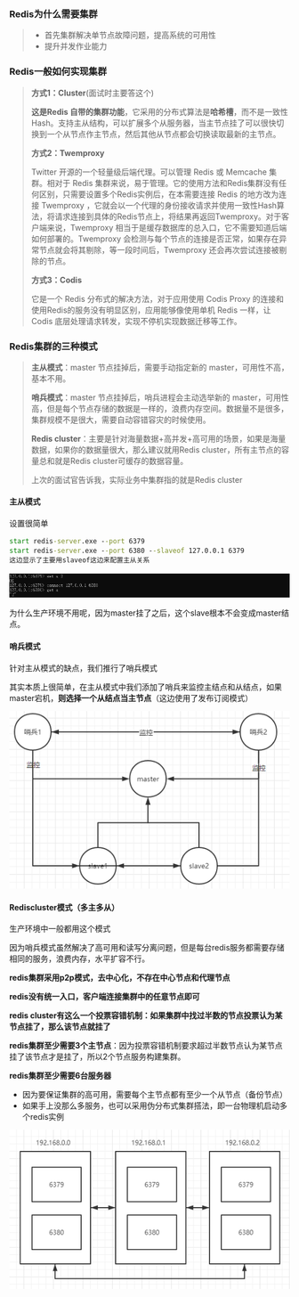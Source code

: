 

### Redis为什么需要集群

> - 首先集群解决单节点故障问题，提高系统的可用性
> - 提升并发作业能力



### Redis一般如何实现集群

> **方式1：Cluster**(面试时主要答这个)
>
> **这是Redis 自带的集群功能**，它采用的分布式算法是**哈希槽**，而不是一致性Hash。支持主从结构，可以扩展多个从服务器，当主节点挂了可以很快切换到一个从节点作主节点，然后其他从节点都会切换读取最新的主节点。
>
> **方式2：Twemproxy**
>
> Twitter 开源的一个轻量级后端代理。可以管理 Redis 或 Memcache 集群。相对于 Redis 集群来说，易于管理。它的使用方法和Redis集群没有任何区别，只需要设置多个Redis实例后，在本需要连接 Redis 的地方改为连接 Twemproxy ，它就会以一个代理的身份接收请求并使用一致性Hash算法，将请求连接到具体的Redis节点上，将结果再返回Twemproxy。对于客户端来说，Twemproxy 相当于是缓存数据库的总入口，它不需要知道后端如何部署的。Twemproxy 会检测与每个节点的连接是否正常，如果存在异常节点就会将其剔除，等一段时间后，Twemproxy 还会再次尝试连接被剔除的节点。
>
> **方式3：Codis**
>
> 它是一个 Redis 分布式的解决方法，对于应用使用 Codis Proxy 的连接和使用Redis的服务没有明显区别，应用能够像使用单机 Redis 一样，让 Codis 底层处理请求转发，实现不停机实现数据迁移等工作。



### Redis集群的三种模式

> **主从模式**：master 节点挂掉后，需要手动指定新的 master，可用性不高，基本不用。
>
> **哨兵模式**：master 节点挂掉后，哨兵进程会主动选举新的 master，可用性高，但是每个节点存储的数据是一样的，浪费内存空间。数据量不是很多，集群规模不是很大，需要自动容错容灾的时候使用。
>
> **Redis cluster**：主要是针对海量数据+高并发+高可用的场景，如果是海量数据，如果你的数据量很大，那么建议就用Redis cluster，所有主节点的容量总和就是Redis cluster可缓存的数据容量。
>
> 上次的面试官告诉我，实际业务中集群指的就是Redis cluster

#### 主从模式

设置很简单

```cmd
start redis-server.exe --port 6379 
start redis-server.exe --port 6380 --slaveof 127.0.0.1 6379 
这边显示了主要用slaveof这边来配置主从关系
```

![image-20221204195544549](Redis集群模式/image-20221204195544549.png)

为什么生产环境不用呢，因为master挂了之后，这个slave根本不会变成master结点。

#### 哨兵模式

针对主从模式的缺点，我们推行了哨兵模式

其实本质上很简单，在主从模式中我们添加了哨兵来监控主结点和从结点，如果master宕机，**则选择一个从结点当主节点**（这边使用了发布订阅模式）

![image-20221204200733184](Redis集群模式/image-20221204200733184.png)

#### Rediscluster模式（多主多从）

生产环境中一般都用这个模式

因为哨兵模式虽然解决了高可用和读写分离问题，但是每台redis服务都需要存储相同的服务，浪费内存，水平扩容不行。

**redis集群采用p2p模式，去中心化，不存在中心节点和代理节点**

**redis没有统一入口，客户端连接集群中的任意节点即可**

**redis cluster有这么一个投票容错机制：如果集群中找过半数的节点投票认为某节点挂了，那么该节点就挂了**

**redis集群至少需要3个主节点**：因为投票容错机制要求超过半数节点认为某节点挂了该节点才是挂了，所以2个节点服务构建集群。

**redis集群至少需要6台服务器**

- 因为要保证集群的高可用，需要每个主节点都有至少一个从节点（备份节点）
- 如果手上没那么多服务，也可以采用伪分布式集群搭法，即一台物理机启动多个redis实例

![image-20221205161827741](Redis集群模式/image-20221205161827741.png)